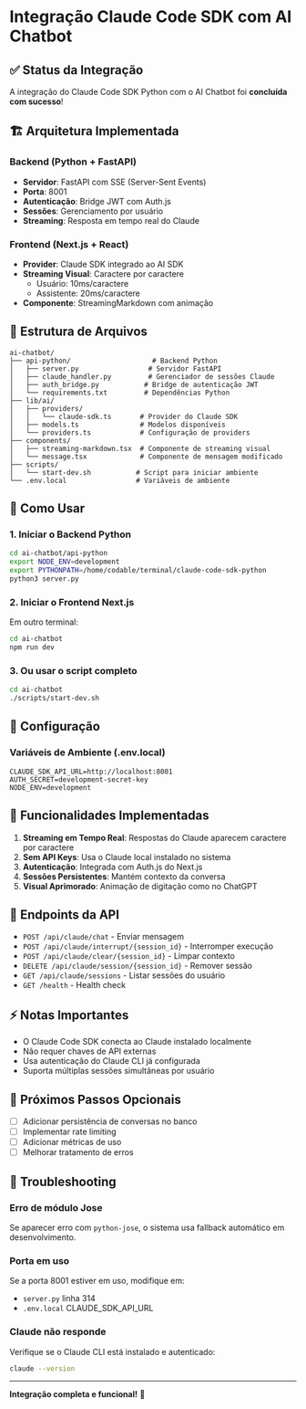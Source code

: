 # Integração Claude Code SDK com AI Chatbot

## ✅ Status da Integração

A integração do Claude Code SDK Python com o AI Chatbot foi **concluída com sucesso**!

## 🏗️ Arquitetura Implementada

### Backend (Python + FastAPI)
- **Servidor**: FastAPI com SSE (Server-Sent Events)
- **Porta**: 8001
- **Autenticação**: Bridge JWT com Auth.js
- **Sessões**: Gerenciamento por usuário
- **Streaming**: Resposta em tempo real do Claude

### Frontend (Next.js + React)
- **Provider**: Claude SDK integrado ao AI SDK
- **Streaming Visual**: Caractere por caractere
  - Usuário: 10ms/caractere
  - Assistente: 20ms/caractere
- **Componente**: StreamingMarkdown com animação

## 📁 Estrutura de Arquivos

```
ai-chatbot/
├── api-python/                    # Backend Python
│   ├── server.py                 # Servidor FastAPI
│   ├── claude_handler.py         # Gerenciador de sessões Claude
│   ├── auth_bridge.py           # Bridge de autenticação JWT
│   └── requirements.txt         # Dependências Python
├── lib/ai/
│   ├── providers/
│   │   └── claude-sdk.ts       # Provider do Claude SDK
│   ├── models.ts               # Modelos disponíveis
│   └── providers.ts            # Configuração de providers
├── components/
│   ├── streaming-markdown.tsx  # Componente de streaming visual
│   └── message.tsx             # Componente de mensagem modificado
├── scripts/
│   └── start-dev.sh           # Script para iniciar ambiente
└── .env.local                 # Variáveis de ambiente

```

## 🚀 Como Usar

### 1. Iniciar o Backend Python

```bash
cd ai-chatbot/api-python
export NODE_ENV=development
export PYTHONPATH=/home/codable/terminal/claude-code-sdk-python
python3 server.py
```

### 2. Iniciar o Frontend Next.js

Em outro terminal:

```bash
cd ai-chatbot
npm run dev
```

### 3. Ou usar o script completo

```bash
cd ai-chatbot
./scripts/start-dev.sh
```

## 🔧 Configuração

### Variáveis de Ambiente (.env.local)

```env
CLAUDE_SDK_API_URL=http://localhost:8001
AUTH_SECRET=development-secret-key
NODE_ENV=development
```

## 🌟 Funcionalidades Implementadas

1. **Streaming em Tempo Real**: Respostas do Claude aparecem caractere por caractere
2. **Sem API Keys**: Usa o Claude local instalado no sistema
3. **Autenticação**: Integrada com Auth.js do Next.js
4. **Sessões Persistentes**: Mantém contexto da conversa
5. **Visual Aprimorado**: Animação de digitação como no ChatGPT

## 📝 Endpoints da API

- `POST /api/claude/chat` - Enviar mensagem
- `POST /api/claude/interrupt/{session_id}` - Interromper execução
- `POST /api/claude/clear/{session_id}` - Limpar contexto
- `DELETE /api/claude/session/{session_id}` - Remover sessão
- `GET /api/claude/sessions` - Listar sessões do usuário
- `GET /health` - Health check

## ⚡ Notas Importantes

- O Claude Code SDK conecta ao Claude instalado localmente
- Não requer chaves de API externas
- Usa autenticação do Claude CLI já configurada
- Suporta múltiplas sessões simultâneas por usuário

## 🎯 Próximos Passos Opcionais

- [ ] Adicionar persistência de conversas no banco
- [ ] Implementar rate limiting
- [ ] Adicionar métricas de uso
- [ ] Melhorar tratamento de erros

## 🐛 Troubleshooting

### Erro de módulo Jose

Se aparecer erro com `python-jose`, o sistema usa fallback automático em desenvolvimento.

### Porta em uso

Se a porta 8001 estiver em uso, modifique em:
- `server.py` linha 314
- `.env.local` CLAUDE_SDK_API_URL

### Claude não responde

Verifique se o Claude CLI está instalado e autenticado:
```bash
claude --version
```

---

**Integração completa e funcional!** 🚀